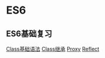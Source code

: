# ES6
ES6基础复习
---------------------
[Class基础语法](https://github.com/WhatProblem/ES6/blob/master/class/1.js)
[Class继承](https://github.com/WhatProblem/ES6/blob/master/class/2.js)
[Proxy](https://github.com/WhatProblem/ES6/blob/master/proxy/1.js)
[Reflect](https://github.com/WhatProblem/ES6/blob/master/reflect/1.js)